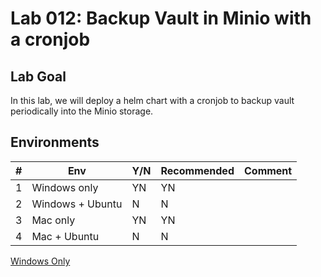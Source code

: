 # Lab 012: Backup Vault in Minio with a cronjob

## Lab Goal

In this lab, we will deploy a helm chart with a cronjob to backup vault periodically into the Minio storage.

<!--
## Clean up

Run below commands to remove docker containers and volumes

```bash
sudo docker compose down -v
sudo systemctl stop metricbeat
sudo systemctl disable metricbeat
sudo apt remove metricbeat
```
-->

## Environments

| #  | Env  | Y/N  | Recommended   |  Comment |
|---|---|---|---|---|
| 1 | Windows only | YN | YN |   |
| 2 | Windows + Ubuntu | N | N |   |
| 3 | Mac only | YN | YN |   |
| 4 | Mac + Ubuntu | N | N |   |

[Windows Only](01_Y_WindowsOnly.md)

<!--
[With_Windows_Ubuntu](02_N_Windows_Ubuntu.md)

[Mac Only doesn't work](03_N_MacOnly.md)

[With_Mac_Ubuntu](04_N_Mac_Ubuntu.md)
-->

<!--

PS C:\devbox\udemy-devops-14-real-projects\012-CronjobVaultBackupHelmMinikube>
>> helm install --set resources.requests.memory=512Mi --set replicas=1 --set mode=standalone --set rootUser=rootuser,rootPassword=rootpass123 --generate-name --namespace=minio minio/minio --version 5.0.5
NAME: minio-1681672110
LAST DEPLOYED: Sun Apr 16 15:08:31 2023
NAMESPACE: minio
STATUS: deployed
REVISION: 1
TEST SUITE: None
NOTES:
MinIO can be accessed via port 9000 on the following DNS name from within your cluster:
minio-1681672110.minio.svc.cluster.local

To access MinIO from localhost, run the below commands:

  1. export POD_NAME=$(kubectl get pods --namespace minio -l "release=minio-1681672110" -o jsonpath="{.items[0].metadata.name}")

  2. kubectl port-forward $POD_NAME 9000 --namespace minio

Read more about port forwarding here: http://kubernetes.io/docs/user-guide/kubectl/kubectl_port-forward/

You can now access MinIO server on http://localhost:9000. Follow the below steps to connect to MinIO server with mc client:

  1. Download the MinIO mc client - https://min.io/docs/minio/linux/reference/minio-mc.html#quickstart

  2. export MC_HOST_minio-1681672110-local=http://$(kubectl get secret --namespace minio minio-1681672110 -o jsonpath="{.data.rootUser}" | base64 --decode):$(kubectl get secret --namespace minio minio-1681672110 -o jsonpath="{.data.rootPassword}" | base64 --decode)@localhost:9000

  3. mc ls minio-1681672110-local

MINIO_USERNAME is rootuser
MINIO_PASSWORD is rootpass123
Minio service name is minio-1681672110

MINIO_SERVICE_NAME=$(kubectl get svc -n minio -o=jsonpath={.items[0].metadata.name})
echo Minio service name is $MINIO_SERVICE_NAME

PS C:\devbox\udemy-devops-14-real-projects\012-CronjobVaultBackupHelmMinikube>
>> kubectl -n vault-test exec vault-0 -- vault operator init
Unseal Key 1: u8gyWxnd1bA//Z0j7hG19njwypXEzugFFfd19M/qFVsQ
Unseal Key 2: /CtlfZsItmqVOJiSAbqfqfNAY77nj2sTZ4EuhQ9XxQoB
Unseal Key 3: lGAQpNm2q4PlQCPDDKpAf06jp5Nr9MQ09DqrMOjATxL8
Unseal Key 4: 2YNM46IeOQVmOWeWoHsNCe5hswwOZtlQJ/0s9MFQR6c1
Unseal Key 5: m1n+PPlMrxODkShHU2OQe1UqAWAkWdMIINQUqIl+cFju

Initial Root Token: hvs.bUFbrx9qiACLK4U25lBQGvNA

Vault initialized with 5 key shares and a key threshold of 3. Please securely
distribute the key shares printed above. When the Vault is re-sealed,
restarted, or stopped, you must supply at least 3 of these keys to unseal it
before it can start servicing requests.

Vault does not store the generated root key. Without at least 3 keys to
reconstruct the root key, Vault will remain permanently sealed!

It is possible to generate new unseal keys, provided you have a quorum of
existing unseal keys shares. See "vault operator rekey" for more information.

kubectl -n vault-test exec vault-0 -- vault operator unseal u8gyWxnd1bA//Z0j7hG19njwypXEzugFFfd19M/qFVsQ
kubectl -n vault-test exec vault-0 -- vault operator unseal /CtlfZsItmqVOJiSAbqfqfNAY77nj2sTZ4EuhQ9XxQoB
kubectl -n vault-test exec vault-0 -- vault operator unseal lGAQpNm2q4PlQCPDDKpAf06jp5Nr9MQ09DqrMOjATxL8

kubectl -n vault-test exec vault-0 -- vault login hvs.bUFbrx9qiACLK4U25lBQGvNA

/tmp $ export ROLE_ID="$(vault read -field=role_id auth/approle/role/first-role/role-id)"
/tmp $
/tmp $ echo Role_ID is $ROLE_ID
Role_ID is 0f9b2e63-595c-8de5-85a7-ee5dcc64a1eb
/tmp $
/tmp $ export SECRET_ID="$(vault write -f -field=secret_id auth/approle/role/first-role/secret-id)"
/tmp $
/tmp $ echo SECRET_ID is $SECRET_ID
SECRET_ID is c8919222-5751-3324-75fd-bb13d921f7cf

https://play.min.io
https://play.min.io:9443/browser/briansutest
-->
